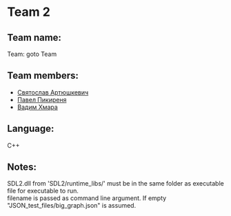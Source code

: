 # Team 2

## Team name:
Team: goto Team

## Team members:

- [Святослав Артюшкевич](https://github.com/thekirjava)
- [Павел Пикиреня](https://github.com/mayty)
- [Вадим Хмара](https://github.com/vkhmara)

## Language: 
C++

## Notes:

SDL2.dll from 'SDL2/runtime_libs/' must be in the same folder as executable file for executable to run.</br>
filename is passed as command line argument. If empty "JSON_test_files/big_graph.json" is assumed.
